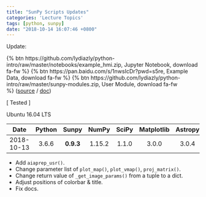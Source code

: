 ```yaml
---
title: "SunPy Scripts Updates"
categories: 'Lecture Topics'
tags: [python, sunpy]
date: "2018-10-14 16:07:46 +0800"
---
```

Update:

<p>
{% btn https://github.com/lydiazly/python-intro/raw/master/notebooks/example_hmi.zip, Jupyter Notebook, download fa-fw %} <wbr>
{% btn https://pan.baidu.com/s/1nwsIcDr?pwd=s5re, Example Data, download fa-fw %} <wbr>
{% btn https://github.com/lydiazly/python-intro/raw/master/sunpy-modules.zip, User Module, download fa-fw %}<nobr> (<a href="https://github.com/lydiazly/scripts-sunpy/tree/master/modules">source</a> / <a href="/usr_sunpy.html">doc</a>)
</p>

[ Tested ]

Ubuntu 16.04 LTS

Date|Python|Sunpy|NumPy|SciPy|Matplotlib|Astropy|Pandas
:---:|:---:|:---:|:---:|:---:|:---:|:---:|:---:
2018-10-13|3.6.6|**0.9.3**|1.15.2|1.1.0|3.0.0|3.0.4|0.23.4

- Add `aiaprep_usr()`.
- Change parameter list of `plot_map()`, `plot_vmap()`, `proj_matrix()`.
- Change return value of `_get_image_params()` from a tuple to a dict.
- Adjust positions of colorbar & title.
- Fix docs.
